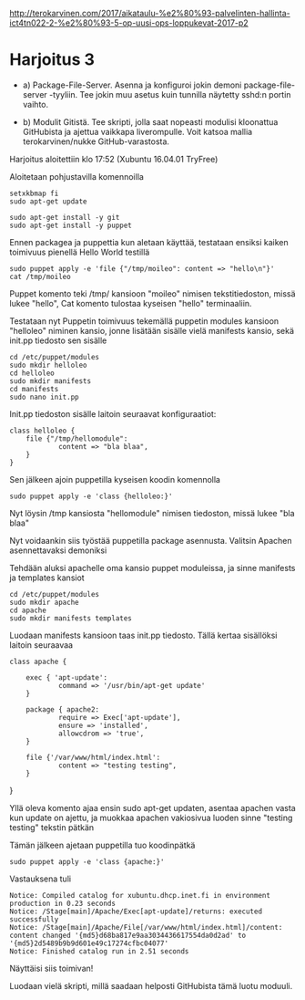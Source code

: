 http://terokarvinen.com/2017/aikataulu-%e2%80%93-palvelinten-hallinta-ict4tn022-2-%e2%80%93-5-op-uusi-ops-loppukevat-2017-p2

# Harjoitus 3

* a) Package-File-Server. Asenna ja konfiguroi jokin demoni package-file-server -tyyliin. Tee jokin muu asetus kuin tunnilla näytetty sshd:n portin vaihto.

* b) Modulit Gitistä. Tee skripti, jolla saat nopeasti modulisi kloonattua GitHubista ja ajettua vaikkapa liverompulle. Voit katsoa mallia terokarvinen/nukke GitHub-varastosta.

Harjoitus aloitettiin klo 17:52 (Xubuntu 16.04.01 TryFree)

Aloitetaan pohjustavilla komennoilla

	setxkbmap fi
	sudo apt-get update

	sudo apt-get install -y git
	sudo apt-get install -y puppet

Ennen packagea ja puppettia kun aletaan käyttää, testataan ensiksi kaiken toimivuus pienellä Hello World testillä

	sudo puppet apply -e 'file {"/tmp/moileo": content => "hello\n"}'
	cat /tmp/moileo

Puppet komento teki /tmp/ kansioon "moileo" nimisen tekstitiedoston, missä lukee "hello",
Cat komento tulostaa kyseisen "hello" terminaaliin.

Testataan nyt Puppetin toimivuus tekemällä puppetin modules kansioon "helloleo" niminen kansio, jonne lisätään sisälle vielä manifests kansio, sekä init.pp tiedosto sen sisälle

	cd /etc/puppet/modules
	sudo mkdir helloleo
	cd helloleo
	sudo mkdir manifests
	cd manifests
	sudo nano init.pp

Init.pp tiedoston sisälle laitoin seuraavat konfiguraatiot:

	class helloleo {
        file {"/tmp/hellomodule":
                content => "bla blaa",
        }
	}

Sen jälkeen ajoin puppetilla kyseisen koodin komennolla

	sudo puppet apply -e 'class {helloleo:}'

Nyt löysin /tmp kansiosta "hellomodule" nimisen tiedoston, missä lukee "bla blaa"

Nyt voidaankin siis työstää puppetilla package asennusta. Valitsin Apachen asennettavaksi demoniksi

Tehdään aluksi apachelle oma kansio puppet moduleissa, ja sinne manifests ja templates kansiot

	cd /etc/puppet/modules
	sudo mkdir apache
	cd apache
	sudo mkdir manifests templates

Luodaan manifests kansioon taas init.pp tiedosto. Tällä kertaa sisällöksi laitoin seuraavaa

	class apache {

        exec { 'apt-update':
                command => '/usr/bin/apt-get update'
        }

        package { apache2:
                require => Exec['apt-update'],
                ensure => 'installed',
                allowcdrom => 'true',
        }

        file {'/var/www/html/index.html':
                content => "testing testing",
        }
}
	
Yllä oleva komento ajaa ensin sudo apt-get updaten, asentaa apachen vasta kun update on ajettu, ja muokkaa apachen vakiosivua luoden sinne "testing testing" tekstin pätkän

Tämän jälkeen ajetaan puppetilla tuo koodinpätkä

	sudo puppet apply -e 'class {apache:}'

Vastauksena tuli

	Notice: Compiled catalog for xubuntu.dhcp.inet.fi in environment production in 0.23 seconds
	Notice: /Stage[main]/Apache/Exec[apt-update]/returns: executed successfully
	Notice: /Stage[main]/Apache/File[/var/www/html/index.html]/content: content changed '{md5}d68ba817e9aa3034436617554da0d2ad' to '{md5}2d5489b9b9d601e49c17274cfbc04077'
	Notice: Finished catalog run in 2.51 seconds

Näyttäisi siis toimivan!

Luodaan vielä skripti, millä saadaan helposti GitHubista tämä luotu moduuli.

